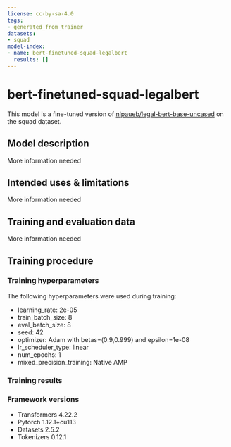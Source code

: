 ```yaml
---
license: cc-by-sa-4.0
tags:
- generated_from_trainer
datasets:
- squad
model-index:
- name: bert-finetuned-squad-legalbert
  results: []
---
```


<!-- This model card has been generated automatically according to the information the Trainer had access to. You
should probably proofread and complete it, then remove this comment. -->

# bert-finetuned-squad-legalbert

This model is a fine-tuned version of [nlpaueb/legal-bert-base-uncased](https://huggingface.co/nlpaueb/legal-bert-base-uncased) on the squad dataset.

## Model description

More information needed

## Intended uses & limitations

More information needed

## Training and evaluation data

More information needed

## Training procedure

### Training hyperparameters

The following hyperparameters were used during training:
- learning_rate: 2e-05
- train_batch_size: 8
- eval_batch_size: 8
- seed: 42
- optimizer: Adam with betas=(0.9,0.999) and epsilon=1e-08
- lr_scheduler_type: linear
- num_epochs: 1
- mixed_precision_training: Native AMP

### Training results



### Framework versions

- Transformers 4.22.2
- Pytorch 1.12.1+cu113
- Datasets 2.5.2
- Tokenizers 0.12.1
